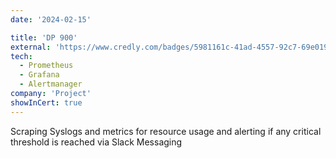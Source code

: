 ```yaml
---
date: '2024-02-15'

title: 'DP 900'
external: 'https://www.credly.com/badges/5981161c-41ad-4557-92c7-69e019a89f6b/public_url'
tech:
  - Prometheus
  - Grafana
  - Alertmanager
company: 'Project'
showInCert: true
---
```


Scraping Syslogs and metrics for resource usage and alerting if any critical threshold is reached via Slack Messaging